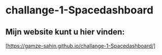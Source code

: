 # challange-1-Spacedashboard

## Mijn website kunt u hier vinden:
[https://gamze-sahin.github.io/challange-1-Spacedashboard/]
